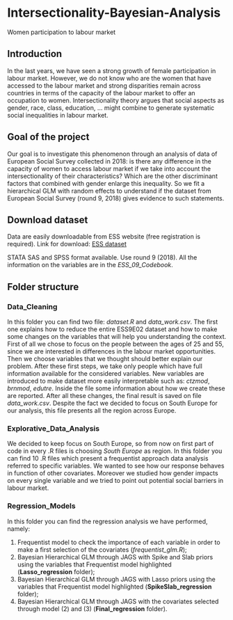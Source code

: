 # Intersectionality-Bayesian-Analysis
Women participation to labour market


## Introduction 

In the last years, we have seen a strong growth of female participation in labour market. However, we do not know who are the women that have accessed to the labour market and strong disparities remain across countries in terms of the capacity of the labour market to offer an occupation to women.
Intersectionality theory argues that social aspects as gender, race, class, education, … might combine to generate systematic social inequalities in labour market. 


## Goal of the project

Our goal is to investigate this phenomenon through an analysis of data of European Social Survey collected in 2018: is there any difference in the capacity of women to access labour market if we take into account the intersectionality of their characteristics? Which are the other discriminant factors that combined with gender enlarge this inequality.
So we fit a hierarchical GLM with random effects to understand if the dataset from European Social Survey (round 9, 2018) gives evidence to such statements. 


## Download dataset

Data are easily downloadable from ESS website (free registration is required). Link for download: 
[ESS dataset](https://www.europeansocialsurvey.org/download.html?file=ESS9e03&y=2018)

STATA SAS and SPSS format available. Use round 9 (2018). All the information on the variables are in the *ESS_09_Codebook*.


## Folder structure

### Data_Cleaning

In this folder you can find two file: *dataset.R* and *data_work.csv*. 
The first one explains how to reduce the entire ESS9E02 dataset and how to make some changes on the variables that will help you understanding the context. 
First of all we chose to focus on the people between the ages of 25 and 55, since we are interested in differences in the labour market opportunities. Then we choose variables that we thought should better explain our problem. After these first steps, we take only people which have full information available for the considered variables.
New variables are introduced to make dataset more easily interpretable such as: *ctzmod*, *brnmod*, *edutre*. Inside the file some information about how we create these are reported.
After all these changes, the final result is saved on file *data_work.csv*. Despite the fact we decided to focus on South Europe for our analysis, this file presents all the region across Europe.


### Explorative_Data_Analysis

We decided to keep focus on South Europe, so from now on first part of code in every .R files is choosing *South Europe* as region. 
In this folder you can find 10 .R files which present a frequentist approach data analysis referred to specific variables. We wanted to see how our response behaves in function of other covariates. Moreover we studied how gender impacts on every single variable and we tried to point out potential social barriers in labour market. 


### Regression_Models

In this folder you can find the regression analysis we have performed, namely:
1.	Frequentist model to check the importance of each variable in order to make a first selection of the covariates (*frequentist_glm.R*);
2.	Bayesian Hierarchical GLM through JAGS with Spike and Slab priors using the variables that Frequentist model highlighted (**Lasso_regression** folder);
3.	Bayesian Hierarchical GLM through JAGS with Lasso priors using the variables that Frequentist model highlighted (**SpikeSlab_regression** folder);
4.	Bayesian Hierarchical GLM through JAGS with the covariates selected through model (2) and (3) (**Final_regression** folder). 
